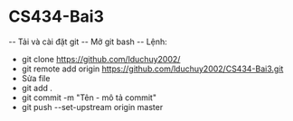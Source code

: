 # CS434-Bai3
-- Tải và cài đặt git
-- Mở git bash
-- Lệnh: 
   + git clone https://github.com/lduchuy2002/
   + git remote add origin https://github.com/lduchuy2002/CS434-Bai3.git
   + Sửa file
   + git add .
   + git commit -m "Tên - mô tả commit"
   + git push --set-upstream origin master
